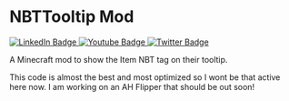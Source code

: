# NBTTooltip Mod

<div id="badges">
  <a href="your-linkedin-URL">
    <img src="https://camo.githubusercontent.com/c92be2bba9638397eac6ad9b426119f0577a31f7f482d32680c8bf5917613728/68747470733a2f2f696d672e736869656c64732e696f2f6769746875622f7265706f2d73697a652f6b6f70616d65642f526176656e2d62504c55532e737667" alt="LinkedIn Badge"/>
  </a>
  <a href="your-youtube-URL">
    <img src="https://img.shields.io/badge/YouTube-red?style=for-the-badge&logo=youtube&logoColor=white" alt="Youtube Badge"/>
  </a>
  <a href="your-twitter-URL">
    <img src="https://camo.githubusercontent.com/4ce1189c39f0006eb2212760bfbdcee84ca534241abfc0b51c64a3229f5eaec4/68747470733a2f2f696d672e736869656c64732e696f2f62616467652f4d432d312e382e392d627269676874677265656e2e737667" alt="Twitter Badge"/>
  </a>
</div>
 


A Minecraft mod to show the Item NBT tag on their tooltip.

This code is almost the best and most optimized so I wont be that active here now.
I am working on an AH Flipper that should be out soon!




 
